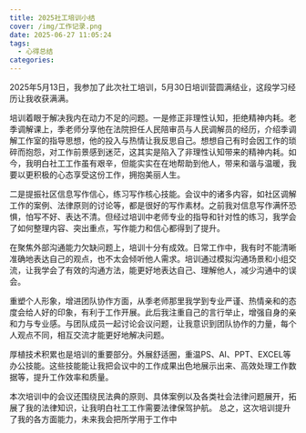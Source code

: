 ```yaml
---
title: 2025社工培训小结
cover: /img/工作记录.png
date: 2025-06-27 11:05:24
tags:
  - 心得总结
categories:
---
```


2025年5月13日，我参加了此次社工培训，5月30日培训营圆满结业，这段学习经历让我收获满满。

培训着眼于解决我内在动力不足的问题。一是修正非理性认知，拒绝精神内耗。老季调解课上，季老师分享他在法院担任人民陪审员与人民调解员的经历，介绍季调解工作室的指导思想，他的投入与热情让我反思自己。想想自己有时会因工作的琐碎而抱怨，对工作前景感到迷茫，这其实是陷入了非理性认知带来的精神内耗。如今，我明白社工工作虽有艰辛，但能实实在在地帮助到他人，带来和谐与温暖，我要以更积极的心态享受这份工作，拥抱美丽人生。

二是提振社区信息写作信心，练习写作核心技能。会议中的诸多内容，如社区调解工作的案例、法律原则的讨论等，都是很好的写作素材。之前我对信息写作满怀恐惧，怕写不好、表达不清。但经过培训中老师专业的指导和针对性的练习，我学会了如何整理内容、突出重点，写作能力和信心都得到了提升。

在聚焦外部沟通能力欠缺问题上，培训十分有成效。日常工作中，我有时不能清晰准确地表达自己的观点，也不太会倾听他人需求。培训通过模拟沟通场景和小组交流，让我学会了有效的沟通方法，能更好地表达自己、理解他人，减少沟通中的误会。

重塑个人形象，增进团队协作方面，从季老师那里我学到专业严谨、热情亲和的态度会给人好的印象，有利于工作开展。此后我注重自己的言行举止，增强自身的亲和力与专业感。与团队成员一起讨论会议问题，让我意识到团队协作的力量，每个人观点不同，相互交流才能更好地解决问题。

厚植技术积累也是培训的重要部分。外展舒适圈，重温PS、AI、PPT、EXCEL等办公技能。这些技能能让我把会议中的工作成果出色地展示出来、高效处理工作数据等，提升工作效率和质量。

本次培训中的会议还围绕民法典的原则、具体案例以及各类社会法律问题展开，拓展了我的法律知识，让我明白社工工作需要法律保驾护航。 总之，这次培训提升了我的各方面能力，未来我会把所学用于工作中
